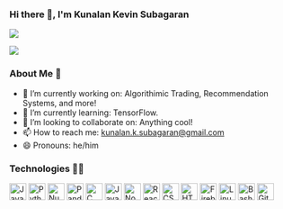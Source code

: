 ### Hi there 👋, I'm Kunalan Kevin Subagaran

<!-- [![](https://img.shields.io/badge/🌐website-gray?&style=for-the-badge)](https://google.ca) -->
[![](https://img.shields.io/badge/linkedin-%230077B5.svg?&style=for-the-badge&logo=linkedin&logoColor=white)](https://www.linkedin.com/in/kevin-s-a76b741b0/)


<div>
<a href="">
  <img align="center" src="https://github-readme-stats.vercel.app/api?username=KnlnKS&count_private=true&hide=prs,contribs&show_icons=false&theme=vue&hide_border=true" />
</a>
</div>

### About Me 👦

- 🔭 I’m currently working on: Algorithimic Trading, Recommendation Systems, and more!
- 🌱 I’m currently learning: TensorFlow.
- 👯 I’m looking to collaborate on: Anything cool!
- 📫 How to reach me: kunalan.k.subagaran@gmail.com
- 😄 Pronouns: he/him


### Technologies 👨‍💻

<a href="https://www.java.com/en/"><img alt="Java" src='https://simpleicons.org/icons/java.svg' width='30'/></a>
<a href="https://www.python.org/"><img alt="Python" src='https://simpleicons.org/icons/python.svg' width='30'/></a>
<a href="https://numpy.org/"><img alt="NumPy" src='https://simpleicons.org/icons/numpy.svg' width='30'/></a>
<a href="https://pandas.pydata.org/"><img alt="Pandas" src='https://simpleicons.org/icons/pandas.svg' width='30'/></a>
<a href="https://en.wikipedia.org/wiki/C_(programming_language)"><img alt="C (programming language)" src='https://simpleicons.org/icons/c.svg' width='30'/></a>
<a href="https://en.wikipedia.org/wiki/JavaScript"><img alt="JavaScript" src='https://simpleicons.org/icons/javascript.svg' width='30'/></a>
<a href="https://nodejs.org/en/"><img alt="Node.js" src='https://simpleicons.org/icons/node-dot-js.svg' width='30'/></a>
<a href="https://reactjs.org/"><img alt="React" src='https://simpleicons.org/icons/react.svg' width='30'/></a>
<a href="https://en.wikipedia.org/wiki/CSS"><img alt="CSS" src='https://simpleicons.org/icons/css3.svg' width='30'/></a>
<a href="https://en.wikipedia.org/wiki/HTML5/"><img alt="HTML" src='https://simpleicons.org/icons/html5.svg' width='30'/></a>
<a href="https://firebase.google.com/"><img alt="Firebase" src='https://simpleicons.org/icons/firebase.svg' width='30'/></a>
<a href="https://www.linux.org/"><img alt="Linux" src='https://simpleicons.org/icons/linux.svg' width='30'/></a>
<a href="https://www.gnu.org/software/bash/"><img alt="Bash" src='https://simpleicons.org/icons/gnubash.svg' width='30'/></a>
<a href="https://git-scm.com/"><img alt="Git" src='https://simpleicons.org/icons/git.svg' width='30'/></a>
                               




<!--
**KnlnKS/KnlnKS** is a ✨ _special_ ✨ repository because its `README.md` (this file) appears on your GitHub profile.
-->
